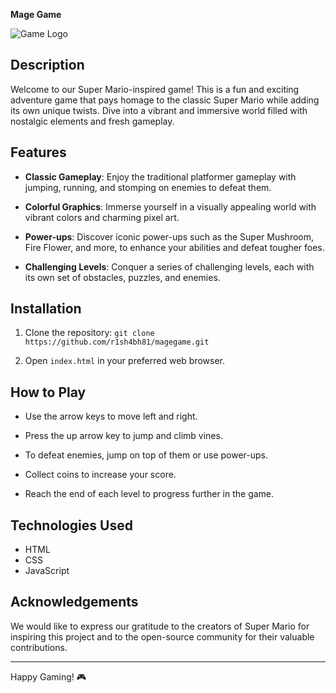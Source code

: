 **Mage Game**

![Game Logo](https://th.bing.com/th/id/OIP.w-bylyQCgXdKnqUy_PrbNAHaHG?pid=ImgDet&rs=1)

## Description

Welcome to our Super Mario-inspired game! This is a fun and exciting adventure game that pays homage to the classic Super Mario while adding its own unique twists. Dive into a vibrant and immersive world filled with nostalgic elements and fresh gameplay.

## Features

- **Classic Gameplay**: Enjoy the traditional platformer gameplay with jumping, running, and stomping on enemies to defeat them.

- **Colorful Graphics**: Immerse yourself in a visually appealing world with vibrant colors and charming pixel art.

- **Power-ups**: Discover iconic power-ups such as the Super Mushroom, Fire Flower, and more, to enhance your abilities and defeat tougher foes.

- **Challenging Levels**: Conquer a series of challenging levels, each with its own set of obstacles, puzzles, and enemies.



## Installation

1. Clone the repository: `git clone https://github.com/r1sh4bh81/magegame.git`

2. Open `index.html` in your preferred web browser.

## How to Play

- Use the arrow keys to move left and right.

- Press the up arrow key to jump and climb vines.

- To defeat enemies, jump on top of them or use power-ups.

- Collect coins to increase your score.

- Reach the end of each level to progress further in the game.

## Technologies Used

- HTML
- CSS
- JavaScript




## Acknowledgements

We would like to express our gratitude to the creators of Super Mario for inspiring this project and to the open-source community for their valuable contributions.

---
Happy Gaming! 🎮
